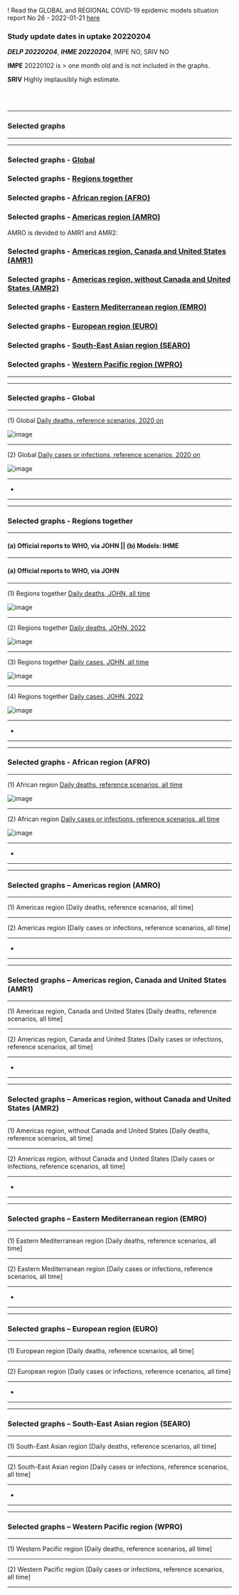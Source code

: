 ! Read the GLOBAL and REGIONAL COVID-19 epidemic models situation report No 26 - 2022-01-21 [here](https://github.com/pourmalek/CovidVisualizedGlobal/blob/main/situation%20reports/26%20Global%20and%20regional%20COVID-19%20epidemic%20models%20situation%20report%20No%2026%20–%202022-01-21.pdf)

### Study update dates in uptake 20220204 

**_DELP 20220204_**, **_IHME 20220204_**, IMPE NO, SRIV NO

**IMPE** 20220102 is > one month old and is not included in the graphs. 

**SRIV** Highly implausibly high estimate.

<br/><br/>

****


### Selected graphs


****
****

### Selected graphs - [Global](https://github.com/pourmalek/CovidVisualizedGlobal/blob/main/20220204/README.md#selected-graphs---global-1)

### Selected graphs - [Regions together](https://github.com/pourmalek/CovidVisualizedGlobal/blob/main/20220204/README.md#selected-graphs---regions-together-1)

### Selected graphs - [African region (AFRO)](https://github.com/pourmalek/CovidVisualizedGlobal/blob/main/20220204/README.md#selected-graphs---african-region-afro-1)

### Selected graphs - [Americas region (AMRO)](https://github.com/pourmalek/CovidVisualizedGlobal/blob/main/20220204/README.md#selected-graphs--americas-region-amro)

AMRO is devided to AMR1 and AMR2:

### Selected graphs - [Americas region, Canada and United States (AMR1)](https://github.com/pourmalek/CovidVisualizedGlobal/blob/main/20220204/README.md#selected-graphs--americas-region-canada-and-united-states-amr1)

### Selected graphs - [Americas region, without Canada and United States (AMR2)](https://github.com/pourmalek/CovidVisualizedGlobal/blob/main/20220204/README.md#selected-graphs--americas-region-without-canada-and-united-states-amr2)

### Selected graphs - [Eastern Mediterranean region (EMRO)](https://github.com/pourmalek/CovidVisualizedGlobal/blob/main/20220204/README.md#selected-graphs--eastern-mediterranean-region-emro)

### Selected graphs - [European region (EURO)](https://github.com/pourmalek/CovidVisualizedGlobal/blob/main/20220204/README.md#selected-graphs--european-region-euro)

### Selected graphs - [South-East Asian region (SEARO)](https://github.com/pourmalek/CovidVisualizedGlobal/blob/main/20220204/README.md#selected-graphs--south-east-asian-region-searo)

### Selected graphs - [Western Pacific region (WPRO)](https://github.com/pourmalek/CovidVisualizedGlobal/blob/main/20220204/README.md#selected-graphs--western-pacific-region-wpro)


****
****

### Selected graphs - Global

****

(1) Global [Daily deaths, reference scenarios, 2020 on](https://github.com/pourmalek/CovidVisualizedGlobal/blob/main/20220204/output/merge/05%20GLOBAL%20C-19%20daily%20deaths%2C%20reference%20scenarios%2C%202020%20on.pdf)

![image](https://user-images.githubusercontent.com/30849720/153244189-96e926c3-fc61-4a3d-b89e-58cc5a5cb84c.png)

****

(2) Global [Daily cases or infections, reference scenarios, 2020 on](https://github.com/pourmalek/CovidVisualizedGlobal/blob/main/20220204/output/merge/06%20GLOBAL%20C-19%20daily%20cases%2C%20reference%20scenarios%2C%202020%20on.pdf)

![image](https://user-images.githubusercontent.com/30849720/153244586-d522a4bc-c006-46c9-866e-fba5f31257b3.png)

****

*


****
****

### Selected graphs - Regions together

****

#### (a) Official reports to WHO, via JOHN || (b) Models: IHME 

****

#### (a) Official reports to WHO, via JOHN

****

(1) Regions together [Daily deaths, JOHN, all time](https://github.com/pourmalek/CovidVisualizedGlobal/blob/main/20220204/output/merge/01%20regions%20C-19%20daily%20deaths%2C%20JOHN%202020.pdf)

![image](https://user-images.githubusercontent.com/30849720/153245533-e083e75c-9c90-4d0a-beaa-1ee0aae4abd5.png)

****

(2) Regions together [Daily deaths, JOHN, 2022](https://github.com/pourmalek/CovidVisualizedGlobal/blob/main/20220204/output/merge/02%20regions%20C-19%20daily%20deaths%2C%20JOHN%202022.pdf)

![image](https://user-images.githubusercontent.com/30849720/153245925-1f115280-68b8-489a-b70a-54040a66a961.png)

****

(3) Regions together [Daily cases, JOHN, all time](https://github.com/pourmalek/CovidVisualizedGlobal/blob/main/20220204/output/merge/03%20regions%20C-19%20daily%20cases%2C%20JOHN%202020.pdf)

![image](https://user-images.githubusercontent.com/30849720/153254434-d332c1e9-1a99-49a5-ba82-18038e746abc.png)

****

(4) Regions together [Daily cases, JOHN, 2022](https://github.com/pourmalek/CovidVisualizedGlobal/blob/main/20220204/output/merge/04%20regions%20C-19%20daily%20cases%2C%20JOHN%202022.pdf)

![image](https://user-images.githubusercontent.com/30849720/153254593-e525461e-1cf2-4d79-865c-812e6883ca26.png)

****


*




****
****

### Selected graphs - African region (AFRO)

****

(1) African region [Daily deaths, reference scenarios, all time](https://github.com/pourmalek/CovidVisualizedGlobal/blob/main/20220204/output/merge/05%20AFRO%20C-19%20daily%20deaths%2C%20reference%20scenarios%2C%202020%20on.pdf)

![image](https://user-images.githubusercontent.com/30849720/153255225-b28082c5-0765-424b-8d59-13a8ad014695.png)

****

(2) African region [Daily cases or infections, reference scenarios, all time](https://github.com/pourmalek/CovidVisualizedGlobal/blob/main/20220204/output/merge/06%20AFRO%20C-19%20daily%20cases%2C%20reference%20scenarios%2C%202020%20on.pdf)

![image](https://user-images.githubusercontent.com/30849720/153255633-9810781e-e704-4f5c-a144-a023025333be.png)

****




*


****
****

### Selected graphs – Americas region (AMRO)

****

(1) Americas region [Daily deaths, reference scenarios, all time]


****

(2) Americas region [Daily cases or infections, reference scenarios, all time]


****




*

****
****

### Selected graphs – Americas region, Canada and United States (AMR1)

****

(1) Americas region, Canada and United States [Daily deaths, reference scenarios, all time]


****

(2) Americas region, Canada and United States [Daily cases or infections, reference scenarios, all time]


****







*

****
****

### Selected graphs – Americas region, without Canada and United States (AMR2)

****

(1) Americas region, without Canada and United States [Daily deaths, reference scenarios, all time]

****

(2) Americas region, without Canada and United States [Daily cases or infections, reference scenarios, all time]


****






*

****
****

### Selected graphs – Eastern Mediterranean region (EMRO)

****

(1) Eastern Mediterranean region [Daily deaths, reference scenarios, all time]


****

(2) Eastern Mediterranean region [Daily cases or infections, reference scenarios, all time]


****







*


****
****

### Selected graphs – European region (EURO)

****

(1) European region [Daily deaths, reference scenarios, all time]

****

(2) European region [Daily cases or infections, reference scenarios, all time]


****








*


****
****

### Selected graphs – South-East Asian region (SEARO)

****

(1) South-East Asian region [Daily deaths, reference scenarios, all time]


****

(2) South-East Asian region [Daily cases or infections, reference scenarios, all time]


****




*


****
****

### Selected graphs – Western Pacific region (WPRO)

****

(1) Western Pacific region [Daily deaths, reference scenarios, all time]

****

(2) Western Pacific region [Daily cases or infections, reference scenarios, all time]

****








